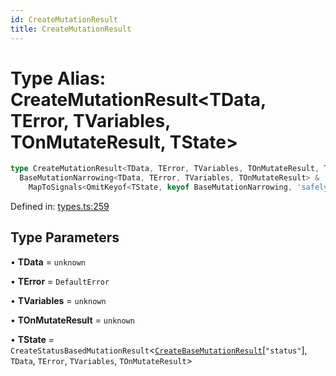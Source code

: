 ```yaml
---
id: CreateMutationResult
title: CreateMutationResult
---
```


<!-- DO NOT EDIT: this page is autogenerated from the type comments -->

# Type Alias: CreateMutationResult\<TData, TError, TVariables, TOnMutateResult, TState\>

```ts
type CreateMutationResult<TData, TError, TVariables, TOnMutateResult, TState> =
  BaseMutationNarrowing<TData, TError, TVariables, TOnMutateResult> &
    MapToSignals<OmitKeyof<TState, keyof BaseMutationNarrowing, 'safely'>>
```

Defined in: [types.ts:259](https://github.com/TanStack/query/blob/main/packages/angular-query-experimental/src/types.ts#L259)

## Type Parameters

• **TData** = `unknown`

• **TError** = `DefaultError`

• **TVariables** = `unknown`

• **TOnMutateResult** = `unknown`

• **TState** = `CreateStatusBasedMutationResult`\<[`CreateBaseMutationResult`](../createbasemutationresult.md)\[`"status"`\], `TData`, `TError`, `TVariables`, `TOnMutateResult`\>
